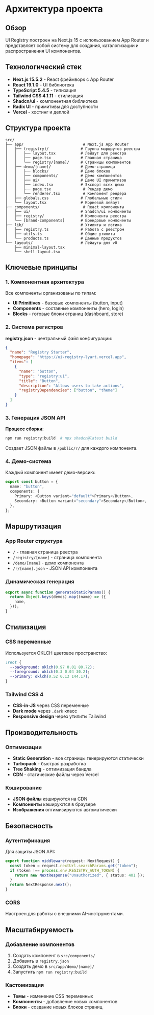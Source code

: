 # Архитектура проекта

## Обзор

UI Registry построен на Next.js 15 с использованием App Router и представляет собой систему для создания, каталогизации и распространения UI компонентов.

## Технологический стек

- **Next.js 15.5.2** - React фреймворк с App Router
- **React 19.1.0** - UI библиотека
- **TypeScript 5.4.5** - типизация
- **Tailwind CSS 4.1.11** - стилизация
- **Shadcn/ui** - компонентная библиотека
- **Radix UI** - примитивы для доступности
- **Vercel** - хостинг и деплой

## Структура проекта

```
src/
├── app/                          # Next.js App Router
│   ├── (registry)/              # Группа маршрутов реестра
│   │   ├── layout.tsx           # Лейаут для реестра
│   │   ├── page.tsx             # Главная страница
│   │   └── registry/[name]/     # Страницы компонентов
│   ├── demo/[name]/             # Демо-страницы
│   │   ├── blocks/              # Демо блоков
│   │   ├── components/          # Демо компонентов
│   │   ├── ui/                  # Демо UI примитивов
│   │   ├── index.tsx            # Экспорт всех демо
│   │   ├── page.tsx              # Рендер демо
│   │   └── renderer.tsx          # Компонент рендера
│   ├── globals.css              # Глобальные стили
│   └── layout.tsx               # Корневой лейаут
├── components/                   # React компоненты
│   ├── ui/                      # Shadcn/ui компоненты
│   ├── registry/                # Компоненты реестра
│   └── [brand-components]       # Брендовые компоненты
├── lib/                         # Утилиты и логика
│   ├── registry.ts              # Работа с реестром
│   ├── utils.ts                 # Общие утилиты
│   └── products.ts              # Данные продуктов
└── layouts/                     # Лейауты для v0
    ├── minimal-layout.tsx
    └── shell-layout.tsx
```

## Ключевые принципы

### 1. Компонентная архитектура

Все компоненты организованы по типам:

- **UI Primitives** - базовые компоненты (button, input)
- **Components** - составные компоненты (hero, login)
- **Blocks** - готовые блоки страниц (dashboard, store)

### 2. Система регистров

**registry.json** - центральный файл конфигурации:

```json
{
  "name": "Registry Starter",
  "homepage": "https://ui-registry-lyart.vercel.app",
  "items": [
    {
      "name": "button",
      "type": "registry:ui",
      "title": "Button",
      "description": "Allows users to take actions",
      "registryDependencies": ["button", "theme"]
    }
  ]
}
```

### 3. Генерация JSON API

**Процесс сборки**:

```bash
npm run registry:build  # npx shadcn@latest build
```

Создает JSON файлы в `/public/r/` для каждого компонента.

### 4. Демо-система

Каждый компонент имеет демо-версию:

```typescript
export const button = {
  name: "button",
  components: {
    Primary: <Button variant="default">Primary</Button>,
    Secondary: <Button variant="secondary">Secondary</Button>,
  },
};
```

## Маршрутизация

### App Router структура

- `/` - главная страница реестра
- `/registry/[name]` - страница компонента
- `/demo/[name]` - демо компонента
- `/r/[name].json` - JSON API компонента

### Динамическая генерация

```typescript
export async function generateStaticParams() {
  return Object.keys(demos).map((name) => ({
    name,
  }));
}
```

## Стилизация

### CSS переменные

Используется OKLCH цветовое пространство:

```css
:root {
  --background: oklch(0.97 0.01 80.72);
  --foreground: oklch(0.3 0.04 30.2);
  --primary: oklch(0.52 0.13 144.17);
}
```

### Tailwind CSS 4

- **CSS-in-JS** через CSS переменные
- **Dark mode** через `.dark` класс
- **Responsive design** через утилиты Tailwind

## Производительность

### Оптимизации

- **Static Generation** - все страницы генерируются статически
- **Turbopack** - быстрая разработка
- **Tree Shaking** - оптимизация бандла
- **CDN** - статические файлы через Vercel

### Кэширование

- **JSON файлы** кэшируются на CDN
- **Компоненты** кэшируются в браузере
- **Изображения** оптимизируются автоматически

## Безопасность

### Аутентификация

Для защиты JSON API:

```typescript
export function middleware(request: NextRequest) {
  const token = request.nextUrl.searchParams.get("token");
  if (token !== process.env.REGISTRY_AUTH_TOKEN) {
    return new NextResponse("Unauthorized", { status: 401 });
  }
  return NextResponse.next();
}
```

### CORS

Настроен для работы с внешними AI-инструментами.

## Масштабируемость

### Добавление компонентов

1. Создать компонент в `src/components/`
2. Добавить в `registry.json`
3. Создать демо в `src/app/demo/[name]/`
4. Запустить `npm run registry:build`

### Кастомизация

- **Темы** - изменение CSS переменных
- **Компоненты** - добавление новых компонентов
- **Блоки** - создание новых блоков страниц
